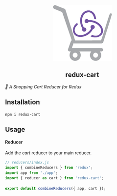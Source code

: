 <p align="center">  
  <img 
    src="https://raw.githubusercontent.com/estebanborai/redux-cart/master/assets/redux-cart-logo.png" 
    alt="redux-cart logo"
  />
  <h2 align="center">redux-cart</h2>
  <em>🛒 A Shopping Cart Reducer for Redux</em>
</p>

## Installation
`npm i redux-cart`

## Usage
#### Reducer
Add the *cart* reducer to your main reducer.
```javascript
// reducers/index.js
import { combineReducers } from 'redux';
import app from './app';
import { reducer as cart } from 'redux-cart';

export default combineReducers({ app, cart });
```
